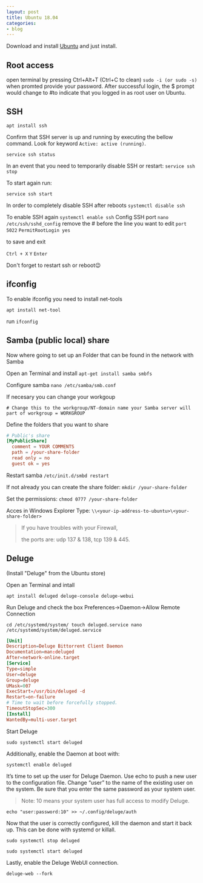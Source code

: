```yaml
---
layout: post
title: Ubuntu 18.04
categories:
- blog
---
```


Download and install [Ubuntu](https://ubuntu.com/download/desktop) and just install.

## Root access

open terminal by pressing Ctrl+Alt+T (Ctrl+C to clean) `sudo -i (or sudo -s)` when promted provide your password. After successful login, the $ prompt would change to #to indicate that you logged in as root user on Ubuntu.


## SSH

`apt install ssh`

Confirm that SSH server is up and running by executing the bellow command. 
Look for keyword `Active: active (running)`.

`service ssh status`

In an event that you need to temporarily disable SSH or restart:
`service ssh stop`

To start again run:

`service ssh start`

In order to completely disable SSH after reboots 
`systemctl disable ssh`

To enable SSH again
`systemctl enable ssh`
Config SSH port
`nano /etc/ssh/sshd_config`
remove the # before the line you want to edit
`port 5022`
`PermitRootLogin yes`

to save and exit

`Ctrl + X`
`Y`
`Enter`

Don't forget to restart ssh or reboot😉

## ifconfig
To enable ifconfig you need to install net-tools

`apt install net-tool`

run `ifconfig`


## Samba (public local) share

Now where going to set up an Folder that can be found in the network with Samba

Open an Terminal and install
`apt-get install samba smbfs`

Configure samba
`nano /etc/samba/smb.conf`

If necesary you can change your workgoup

`# Change this to the workgroup/NT-domain name your Samba server will part of
   workgroup = WORKGROUP`

Define the folders that you want to share

```conf
# Public's share
[MyPublicShare]
  comment = YOUR COMMENTS
  path = /your-share-folder  
  read only = no  
  guest ok = yes
```
Restart samba `/etc/init.d/smbd restart`

If not already you can create the share folder: `mkdir /your-share-folder`

Set the permissions: `chmod 0777 /your-share-folder`

Acces in Windows Explorer
Type: `\\<your-ip-address-to-ubuntu>\<your-share-folder>`

> If you have troubles with your Firewall,
>
 > the ports are: udp 137 & 138, tcp 139 & 445.

## Deluge

(Install "Deluge" from the Ubuntu store) 

Open an Terminal and intall

`apt install deluged deluge-console deluge-webui`

Run Deluge and check the box Preferences->Daemon->Allow Remote Connection

`cd /etc/systemd/system/
touch deluged.service
nano /etc/systemd/system/deluged.service`

```conf
[Unit]
Description=Deluge Bittorrent Client Daemon
Documentation=man:deluged
After=network-online.target
[Service]
Type=simple
User=deluge
Group=deluge
UMask=007
ExecStart=/usr/bin/deluged -d
Restart=on-failure
# Time to wait before forcefully stopped.
TimeoutStopSec=300
[Install]
WantedBy=multi-user.target
```

Start Deluge

`sudo systemctl start deluged`

Additionally, enable the Daemon at boot with:

`systemctl enable deluged`


It’s time to set up the user for Deluge Daemon. Use echo to push a new user to the configuration file. 
Change “user” to the name of the existing user on the system. Be sure that you enter the same password as your system user.

> Note: 10 means your system user has full access to modify Deluge.

`echo "user:password:10" >> ~/.config/deluge/auth`

Now that the user is correctly configured, kill the daemon and start it back up. This can be done with systemd or killall.

`sudo systemctl stop deluged`

`sudo systemctl start deluged`

Lastly, enable the Deluge WebUI connection.

`deluge-web --fork`
